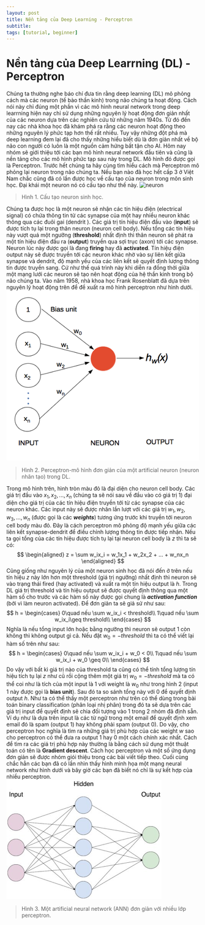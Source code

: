 ```yaml
---
layout: post
title: Nền tảng của Deep Learning - Perceptron
subtitle: 
tags: [tutorial, beginner]
---
```


# Nền tảng của Deep Learrning (DL) - Perceptron
Chúng ta thường nghe báo chí đưa tin rằng deep learning (DL) mô phỏng cách mà các neuron (tế bào thần kinh) trong não chúng ta hoạt động. Cách nói này chỉ đúng một phần vì các mô hình neural network trong deep learrning hiện nay chỉ sử dụng những nguyên lý hoạt động đơn giản nhất của các neuron dựa trên các nghiên cứu từ những năm 1940s. Từ đó đến nay các nhà khoa học đã khám phá ra rằng các neuron hoạt động theo những nguyên lý phức tạp hơn thế rất nhiều. Tuy vậy những đột phá mà deep learning đem lại đã cho thấy những hiểu biết dù là đơn giản nhất về bộ não con người có luôn là một nguồn cảm hứng bất tận cho AI. Hôm nay nhóm sẽ giới thiệu tới các bạn mô hình neural network đầu tiên và cũng là nền tảng cho các mô hình phức tạp sau này trong DL. Mô hình đó được gọi là Perceptron.
Trước hết chúng ta hãy cùng tìm hiểu cách mà Perceptron mô phỏng lại neuron trong não chúng ta. Nếu bạn nào đã học hết cấp 3 ở Việt Nam chắc cũng đã có lần được học về cấu tạo của neuron trong môn sinh học. Đại khái một neuron nó có cấu tạo như thế này. 
![neuron](/img/20180611/bio-neuron.g)<br/>
> Hình 1. Cấu tạo neuron sinh học.
> 

Chúng ta được học là một neuron sẽ nhận các tín hiệu điện (electrical signal) có chứa thông tin từ các synapse của một hay nhiều neuron khác thông qua các đuôi gai (dendrit ). Các giá trị tín hiệu điện đầu vào (__input__) sẽ được tích tụ lại trong thân neuron (neuron cell body). Nếu tổng các tín hiệu này vượt quá một ngưỡng (__threshold__) nhất định thì thân neuron sẽ phát ra một tín hiệu điện đầu ra (__output__) truyền qua sợi trục (axon) tới các synapse. Neuron lúc này được gọi là đang __firing__ hay đã __activated__. Tín hiệu điện output này sẽ được truyền tới các neuron khác nhờ vào sự liên kết giữa synapse và dendrit, độ mạnh yếu của các liên kết sẽ quyết định lượng thông tin được truyền sang. Cứ như thế quá trình này khi diễn ra đồng thời giữa một mạng lưới các neuron sẽ tạo nên hoạt động của hệ thần kinh trong bộ não chúng ta. Vào năm 1958, nhà khoa học Frank Rosenblatt đã dựa trên nguyên lý hoạt động trên để đề xuất ra mô hình perceptron như hình dưới.
![perceptron](/img/20180611/perceptron.png)<br/>
> Hình 2. Perceptron-mô hình đơn giản của một artificial neuron (neuron nhân tạo) trong DL.
> 

Trong mô hình trên, hình tròn màu đỏ là đại diện cho neuron cell body. Các giá trị đầu vào $x_1, x_2, ..., x_n$ (chúng ta sẽ nói sau về đầu vào có giá trị 1) đại diện cho giá trị của các tín hiệu điện truyền tới từ các synapse của các neuron khác. Các input này sẽ được nhân lần lượt với các giá trị $w_1, w_2, w_3, ..., w_n$ (được gọi là các *__weights__*) tương ứng trước khi truyền tới neuron cell body màu đỏ. Đây là cách perceptron mô phỏng độ mạnh yếu giữa các liên kết synapse-dendrit để điều chỉnh lượng thông tin được tiếp nhận. Nếu ta gọi tổng của các tín hiệu được tích tụ lại tại neuron cell body là $z$ thì ta sẽ có:
$$
\begin{aligned}
z = \sum w_ix_i = w_1x_1 + w_2x_2 + ... + w_nx_n
\end{aligned}
$$
Cũng giống như nguyên lý của một neuron sinh học đã nói đến ở trên nếu tín hiệu $z$ này lớn hơn một threshold (giá trị ngưỡng) nhất định thì neuron sẽ vào trạng thái fired (hay activated) và xuất ra một tín hiệu output là $h$. Trong DL giá trị threshold và tín hiệu output sẽ được quyết định thông qua một hàm số cho trước và các hàm số này được gọi chung là *__activation function__* (bởi vì làm neuron activated). Để đơn giản ta sẽ giả sử như sau:
$$
h =
\begin{cases}
0\quad nếu \sum w_ix_i < threshold\\
1\quad nếu \sum w_ix_i\geq threshold\\
\end{cases}
$$
Nghĩa là nếu tổng input lớn hoặc bằng ngưỡng thì neuron sẽ output 1 còn không thì không output gì cả. Nếu đặt $w_0=-threshold$ thì ta có thể viết lại hàm số trên như sau:
$$
h =
\begin{cases}
0\quad nếu \sum w_ix_i + w_0 < 0\\
1\quad nếu \sum w_ix_i + w_0 \geq 0\\
\end{cases}
$$
Do vậy với bất kì giá trị nào của threshold ta cũng có thể tính tổng lượng tín hiệu tích tụ lại $z$ như cũ rồi cộng thêm một giá trị $w_0=-threshold$ mà ta có thể coi như là tích của một input là 1 với weight là $w_0$ như trong hình 2 (input 1 này được gọi là __bias unit__). Sau đó ta so sánh tổng này với 0 để quyết định output $h$.
Như ta có thể thấy một perceptron như trên có thể dùng trong bài toán binary classification (phân loại nhị phân) trong đó ta sẽ dựa trên các giá trị input để quyết định sẽ chia đối tượng vào 1 trong 2 nhóm đã định sẵn. Ví dụ như là dựa trên input là các từ ngữ trong một email để quyết định xem email đó là spam (output 1) hay không phải spam (output 0). Do vậy, cho perceptron học nghĩa là tìm ra những giá trị phù hợp của các weight $w$ sao cho perceptron có thể đưa ra output 1 hay 0 một cách chính xác nhất. Cách để tìm ra các giá trị phù hợp này thường là bằng cách sử dụng một thuật toán có tên là __Gradient descent__. Cách học perceptron và một số ứng dụng đơn giản sẽ được nhóm giói thiệu trong các bài viết tiếp theo. Cuối cùng chắc hẳn các bạn đã có lần nhìn thấy hình minh họa một mạng neural network như hình dưới và bây giờ các bạn đã biết nó chỉ là sự kết hợp của nhiều perceptron.   
![NN](/img/20180611/ANN.jpg)
> Hình 3. Một artificial neural network (ANN) đơn giản với nhiều lớp perceptron. 
> 
 
